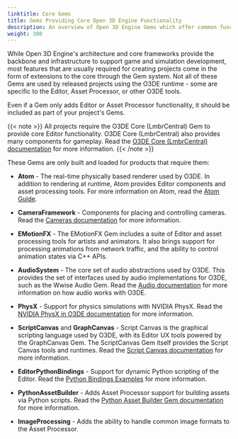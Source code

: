 ```yaml
---
linktitle: Core Gems
title: Gems Providing Core Open 3D Engine Functionality
description: An overview of Open 3D Engine Gems which offer common functionality core to games and simulations.
weight: 300
---
```


While Open 3D Engine's architecture and core frameworks provide the backbone and infrastructure to support game and simulation development, most features that are usually required for creating projects come in the form of extensions to the core through the Gem system. Not all of these Gems are used by released projects using the O3DE runtime - some are specific to the Editor, Asset Processor, or other O3DE tools.

Even if a Gem only adds Editor or Asset Processor functionality, it should be included as part of your project's Gems. 

{{< note >}}
All projects require the O3DE Core (LmbrCentral) Gem to provide core Editor functionality.  O3DE Core (LmbrCentral) also provides many components for gameplay.  Read the [O3DE Core (LmbrCentral) documentation](../reference/o3de-core) for more information.
{{< /note >}}

These Gems are only built and loaded for products that require them:

* **Atom** - The real-time physically based renderer used by O3DE. In addition to rendering at runtime, Atom provides Editor components and asset processing tools. For more information on Atom, read the [Atom Guide](/docs/atom-guide).

* **CameraFramework** - Components for placing and controlling cameras. Read the [Cameras documentation](/docs/user-guide/components/reference/camera/camera) for more information.

* **EMotionFX** - The EMotionFX Gem includes a suite of Editor and asset processing tools for artists and animators. It also brings support for processing animations from network traffic, and the ability to control animation states via C++ APIs.

* **AudioSystem** - The core set of audio abstractions used by O3DE. This provides the set of interfaces used by audio implementations for O3DE, such as the Wwise Audio Gem. Read the [Audio documentation](/docs/user-guide/interactivity/audio/) for more information on how audio works with O3DE.

* **PhysX** - Support for physics simulations with NVIDIA PhysX. Read the [NVIDIA PhysX in O3DE documentation](/docs/user-guide/interactivity/physics/nvidia-physx/) for more information.

* **ScriptCanvas** and **GraphCanvas** - Script Canvas is the graphical scripting language used by O3DE, with its Editor UX tools powered by the GraphCanvas Gem. The ScriptCanvas Gem itself provides the Script Canvas tools and runtimes. Read the [Script Canvas documentation](/docs/user-guide/scripting/script-canvas/) for more information.

* **EditorPythonBindings** - Support for dynamic Python scripting of the Editor. Read the [Python Bindings Examples](/docs/user-guide/editor/editor-automation-examples/) for more information.

* **PythonAssetBuilder** - Adds Asset Processor support for building assets via Python scripts. Read the [Python Asset Builder Gem documentation](/docs/user-guide/assets/builder/) for more information.

* **ImageProcessing** - Adds the ability to handle common image formats to the Asset Processor.
